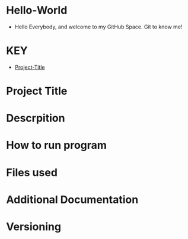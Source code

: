 # Hello-World
* Hello Everybody, and welcome to my GitHub Space. Git to know me!
# KEY
* [Project-Title](#Project-Title)
# Project Title
# Descrpition
# How to run program
# Files used
# Additional Documentation
# Versioning

